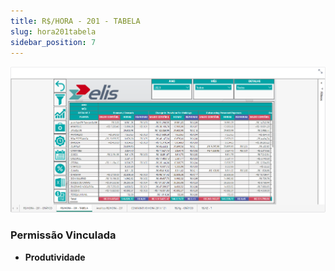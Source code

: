 ```yaml
---
title: R$/HORA - 201 - TABELA
slug: hora201tabela
sidebar_position: 7
---
```


![Alt text](image-7.png)





### Permissão Vinculada

- **Produtividade**